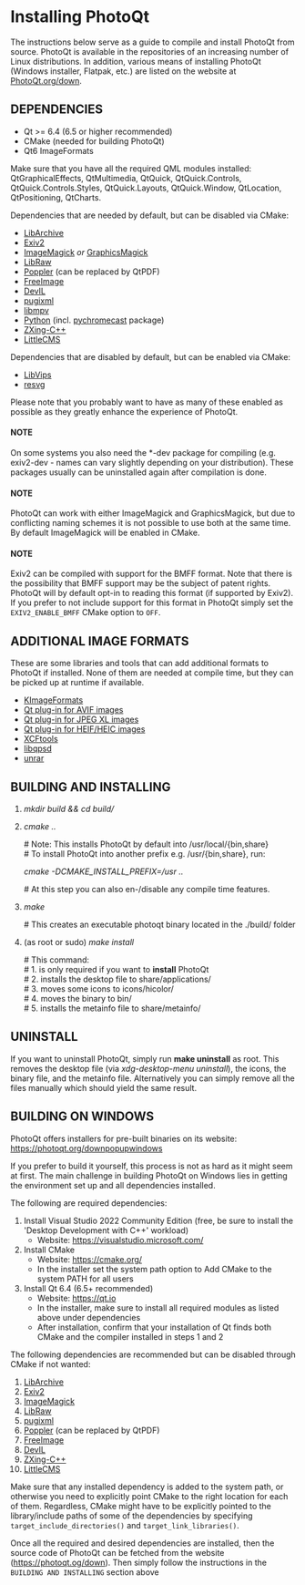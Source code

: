 # Installing PhotoQt

The instructions below serve as a guide to compile and install PhotoQt from source. PhotoQt is available in the repositories of an increasing number of Linux distributions. In addition, various means of installing PhotoQt (Windows installer, Flatpak, etc.) are listed on the website at [PhotoQt.org/down](https://photoqt.org/down).

## DEPENDENCIES

- Qt >= 6.4 (6.5 or higher recommended)
- CMake (needed for building PhotoQt)
- Qt6 ImageFormats

Make sure that you have all the required QML modules installed:
QtGraphicalEffects, QtMultimedia, QtQuick, QtQuick.Controls, QtQuick.Controls.Styles, QtQuick.Layouts, QtQuick.Window, QtLocation, QtPositioning, QtCharts.

Dependencies that are needed by default, but can be disabled via CMake:

- [LibArchive](https://libarchive.org)
- [Exiv2](https://exiv2.org)
- [ImageMagick](https://imagemagick.org) *or* [GraphicsMagick](http://www.graphicsmagick.org/)
- [LibRaw](https://www.libraw.org)
- [Poppler](https://poppler.freedesktop.org) (can be replaced by QtPDF)
- [FreeImage](https://freeimage.sourceforge.io)
- [DevIL](http://openil.sourceforge.net)
- [pugixml](https://pugixml.org)
- [libmpv](https://mpv.io/)
- [Python](https://www.python.org/) (incl. [pychromecast](https://pypi.org/project/PyChromecast/) package)
- [ZXing-C++](https://github.com/zxing-cpp/zxing-cpp/)
- [LittleCMS](https://littlecms.com/)

Dependencies that are disabled by default, but can be enabled via CMake:

- [LibVips](https://www.libvips.org/)
- [resvg](https://github.com/RazrFalcon/resvg)


Please note that you probably want to have as many of these enabled as possible as they greatly enhance the experience of PhotoQt.

#### NOTE

On some systems you also need the *-dev package for compiling (e.g. exiv2-dev - names can vary slightly depending on your distribution). These packages usually can be uninstalled again after compilation is done.

#### NOTE

PhotoQt can work with either ImageMagick and GraphicsMagick, but due to conflicting naming schemes it is not possible to use both at the same time. By default ImageMagick will be enabled in CMake.

#### NOTE

Exiv2 can be compiled with support for the BMFF format. Note that there is the possibility that BMFF support may be the subject of patent rights. PhotoQt will by default opt-in to reading this format (if supported by Exiv2). If you prefer to not include support for this format in PhotoQt simply set the `EXIV2_ENABLE_BMFF` CMake option to `OFF`.

## ADDITIONAL IMAGE FORMATS

These are some libraries and tools that can add additional formats to PhotoQt if installed. None of them are needed at compile time, but they can be picked up at runtime if available.

- [KImageFormats](https://api.kde.org/frameworks/kimageformats/html/)
- [Qt plug-in for AVIF images](https://github.com/novomesk/qt-avif-image-plugin)
- [Qt plug-in for JPEG XL images](https://github.com/novomesk/qt-jpegxl-image-plugin)
- [Qt plug-in for HEIF/HEIC images](https://github.com/novomesk/qt-heic-image-plugin)
- [XCFtools](https://github.com/j-jorge/xcftools)
- [libqpsd](https://github.com/Code-ReaQtor/libqpsd)
- [unrar](https://www.rarlab.com/)

## BUILDING AND INSTALLING

1. _mkdir build && cd build/_

2. _cmake .._

    \# Note: This installs PhotoQt by default into /usr/local/{bin,share}  
    \# To install PhotoQt into another prefix e.g. /usr/{bin,share}, run:

    _cmake -DCMAKE\_INSTALL\_PREFIX=/usr .._

    \# At this step you can also en-/disable any compile time features.

3. _make_

    \# This creates an executable photoqt binary located in the ./build/ folder

4. (as root or sudo) _make install_

    \# This command:  
    \# 1. is only required if you want to **install** PhotoQt  
    \# 2. installs the desktop file to share/applications/  
    \# 3. moves some icons to icons/hicolor/  
    \# 4. moves the binary to bin/  
    \# 5. installs the metainfo file to share/metainfo/

## UNINSTALL

If you want to uninstall PhotoQt, simply run __make uninstall__ as root. This removes the desktop file (via _xdg-desktop-menu uninstall_), the icons, the binary file, and the metainfo file. Alternatively you can simply remove all the files manually which should yield the same result.

## BUILDING ON WINDOWS

PhotoQt offers installers for pre-built binaries on its website: https://photoqt.org/downpopupwindows

If you prefer to build it yourself, this process is not as hard as it might seem at first. The main challenge in building PhotoQt on Windows lies in getting the environment set up and all dependencies installed.

The following are required dependencies:

1. Install Visual Studio 2022 Community Edition (free, be sure to install the 'Desktop Development with C++' workload)
    - Website: https://visualstudio.microsoft.com/
2. Install CMake
    - Website: https://cmake.org/
    - In the installer set the system path option to Add CMake to the system PATH for all users
3. Install Qt 6.4 (6.5+ recommended)
    - Website: https://qt.io
    - In the installer, make sure to install all required modules as listed above under dependencies
    - After installation, confirm that your installation of Qt finds both CMake and the compiler installed in steps 1 and 2

The following dependencies are recommended but can be disabled through CMake if not wanted:

1. [LibArchive](https://libarchive.org)
2. [Exiv2](https://exiv2.org)
3. [ImageMagick](https://imagemagick.org)
4. [LibRaw](https://www.libraw.org)
5. [pugixml](https://pugixml.org)
6. [Poppler](https://poppler.freedesktop.org) (can be replaced by QtPDF)
7. [FreeImage](https://freeimage.sourceforge.io)
8. [DevIL](http://openil.sourceforge.net)
9. [ZXing-C++](https://github.com/zxing-cpp/zxing-cpp/)
10. [LittleCMS](https://littlecms.com/)

Make sure that any installed dependency is added to the system path, or otherwise you need to explicitly point CMake to the right location for each of them. Regardless, CMake might have to be explicitly pointed to the library/include paths of some of the dependencies by specifying `target_include_directories()` and `target_link_libraries()`.

Once all the required and desired dependencies are installed, then the source code of PhotoQt can be fetched from the website (https://photoqt.og/down). Then simply follow the instructions in the `BUILDING AND INSTALLING` section above

